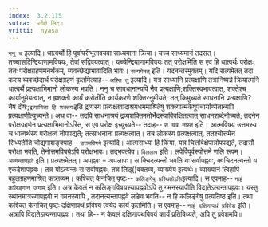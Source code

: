 ```yaml
---
index:  3.2.115
sutra:  परोक्षे लिट्।
vritti:  nyasa
---
```


`ननु च` इत्यादि। धात्वर्थो हि पूर्वापरीभूतावयवा साध्यमाना क्रिया। यच्च साध्यमानं तदसत्। तच्चासदिन्द्रियाणामविषयः, तेषां सद्विषयत्वात्। यच्चेन्द्रियाणामविषयः तत् परोक्षमिति स एव हि धात्वर्थः परोक्षः, ततः परोक्षग्रहणमनर्थकम्, व्यवच्छेद्याभावादिति भावः।
`सत्यमेतत्` इति। यदनन्तरमुक्तम्। यदि सत्यमेतत् तदा कस्य व्यवच्छेदार्थं परोक्षग्रहणं कृतमित्याह-- `अस्ति तु` इत्यादि। यत्र साध्यानि प्रत्यक्षाणि तत्रानिष्पन्ने क्रियात्मनि धात्वर्थे प्रत्यक्षाभिमानो लोकस्य भवति। ननु च सावधानान्यपि नैव प्रत्यक्षाणि;शक्तिस्वभावत्वात्, शक्तेश्च कार्यानुमेयत्वात्, न ह्रशक्तौ कार्यं करोतीति कार्यकरणे शक्तिरनुमीयते; तत् किमुच्यते साधनानि प्रत्यक्षाणि? नैष दोषः;`द्रव्याश्रिता हि शक्तयः`इति द्रव्यस्य प्रत्यक्ष्तवादाश्रयधममाश्रितेषु शक्त्यात्मकेषूपचार्याण्येतान्यपि प्रत्यक्षाणीत्युच्यन्ते। अथ वा-- तदपि साधनाश्रयं द्रव्यशक्तिमतोर्भेदस्याविवक्षितत्वात् साधनशब्देनोच्यते; तदनेन परोक्षग्रहणेन प्रत्यक्षाभिमानोऽस्ति, स एव परोक्ष इच्युच्यते-- तदाह-- `स यत्र नास्त` इति। आत्मविषय उत्तमस्य च धात्वर्थस्य परोक्षत्वं नोपपद्यते; तत्साधनानां प्रत्यक्षत्वात्। तत्र लोकस्य प्रत्यक्षत्वात्, ततश्चोत्तमेन सिध्यतीति चोद्यमाशङ्क्याह-- `उत्तमविषये` इत्यादि। आत्मसाध्या हि क्रिया, यत्र चित्तविक्षेपान्नोपपद्यते, तदासौ परोक्षा भवति, तेनोत्तमविषयेऽपि परोक्षभावः। तद्भवत्येव। `विललाप` इति। लपेर्विपूर्वस्योत्तमे णलि रूपम्।
`अत्यन्तापह्नवे` इति। प्रत्यक्षमेतत्। अपह्नवः = अपलापः। स क्चिदत्यन्तो भवति यः सर्वापह्नवः, क्वचिदनत्यन्तो य एकदेशापह्नवः। तत्र योऽत्यन्तः स सर्वापह्नवः, तत्र लिड्()वक्तव्य, व्याख्येय इत्यर्थः। व्याख्यानं त्विहापि बहुलग्रहणमाश्रित् कत्र्तव्यम्। कश्चित् केनचित् पृष्टः-- `कलिङ्गेषु प्रस्थितोऽसि`इत्यादि। स एवमाह-- `नाहं कलिङ्गान् जगाम्` इति। अत्र केवलं न कलिङ्गविषयस्यापह्नवोऽपि तु गमनस्यापीति विद्यतेऽत्यन्तापह्नवः। यस्तु स्थानमात्रस्यापह्नवो न गमनस्यापि , तदानत्यन्तापह्नवे लङेव भवति-- न हि कलिङ्गेषु प्रत्यतिष्ठ इति। तथा कश्चित् केनचित् पृष्टः दक्षिणापथं प्रविश्य त्वयेदं कार्यं कृतमिति। स एवमाह-- `नाहं दक्षिणापथं प्रविवेश` इति। अत्रापि विद्यतेऽत्यन्तापह्नवः। तथा हि-- न केवलं दक्षिणापथपिषयं कार्यं प्रतिषिध्यते, अपि तु प्रवेशमपि॥
